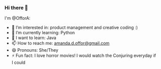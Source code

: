 ### Hi there 👋

I'm @OfforA:

- 🔭 I’m interested in: product management and creative coding :)
- 🌱 I’m currently learning: Python
- 👀 I want to learn: Java
- 📫 How to reach me: amanda.d.offor@gmail.com
- 😄 Pronouns: She/They
- ⚡ Fun fact: I love horror movies! I would watch the Conjuring everyday if I could 
